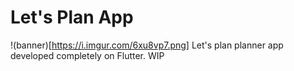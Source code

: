 # Let's Plan App
!(banner)[https://i.imgur.com/6xu8vp7.png]
 Let's plan planner app developed completely on Flutter. WIP
